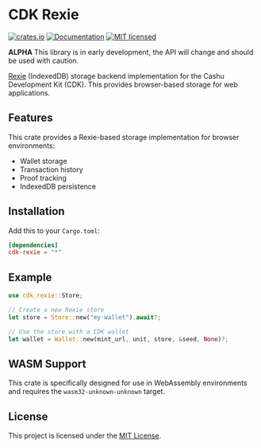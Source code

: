 # CDK Rexie

[![crates.io](https://img.shields.io/crates/v/cdk-rexie.svg)](https://crates.io/crates/cdk-rexie)
[![Documentation](https://docs.rs/cdk-rexie/badge.svg)](https://docs.rs/cdk-rexie)
[![MIT licensed](https://img.shields.io/badge/license-MIT-blue.svg)](https://github.com/cashubtc/cdk/blob/main/LICENSE)

**ALPHA** This library is in early development, the API will change and should be used with caution.

[Rexie](https://github.com/SaltyAom/rexie) (IndexedDB) storage backend implementation for the Cashu Development Kit (CDK). This provides browser-based storage for web applications.

## Features

This crate provides a Rexie-based storage implementation for browser environments:
- Wallet storage
- Transaction history
- Proof tracking
- IndexedDB persistence

## Installation

Add this to your `Cargo.toml`:

```toml
[dependencies]
cdk-rexie = "*"
```

## Example

```rust
use cdk_rexie::Store;

// Create a new Rexie store
let store = Store::new("my-wallet").await?;

// Use the store with a CDK wallet
let wallet = Wallet::new(mint_url, unit, store, &seed, None)?;
```

## WASM Support

This crate is specifically designed for use in WebAssembly environments and requires the `wasm32-unknown-unknown` target.

## License

This project is licensed under the [MIT License](../../LICENSE).